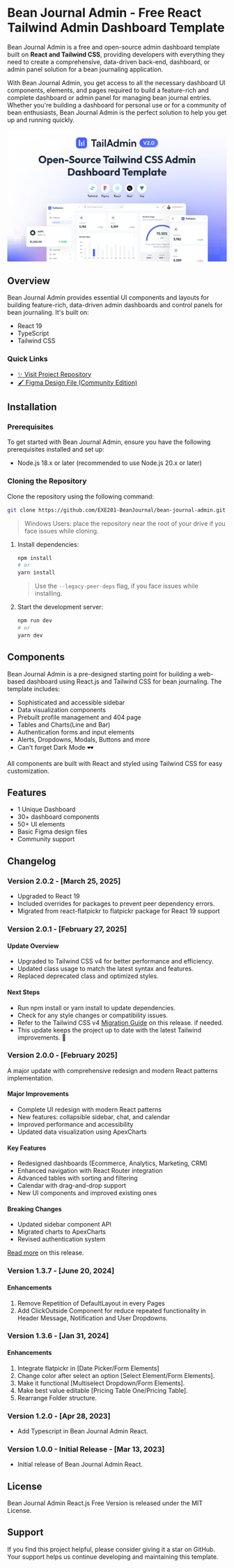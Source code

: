 # Bean Journal Admin - Free React Tailwind Admin Dashboard Template

Bean Journal Admin is a free and open-source admin dashboard template built on **React and Tailwind CSS**, providing developers
with everything they need to create a comprehensive, data-driven back-end,
dashboard, or admin panel solution for a bean journaling application.

With Bean Journal Admin, you get access to all the necessary dashboard UI components, elements, and pages required to build a
feature-rich and complete dashboard or admin panel for managing bean journal entries. Whether you're building a dashboard for personal use or for a community of bean enthusiasts, Bean Journal Admin is the perfect solution to help you get up and running quickly.

![Bean Journal Admin React.js Dashboard Preview](./banner.png)

## Overview

Bean Journal Admin provides essential UI components and layouts for building feature-rich, data-driven admin dashboards and
control panels for bean journaling. It's built on:

- React 19
- TypeScript
- Tailwind CSS

### Quick Links

- [✨ Visit Project Repository](https://github.com/EXE201-BeanJournal/bean-journal-admin) 
- [🖌️ Figma Design File (Community Edition)](https://www.figma.com/community/file/1214477970819985778) 

## Installation

### Prerequisites

To get started with Bean Journal Admin, ensure you have the following prerequisites installed and set up:

- Node.js 18.x or later (recommended to use Node.js 20.x or later)

### Cloning the Repository

Clone the repository using the following command:

```bash
git clone https://github.com/EXE201-BeanJournal/bean-journal-admin.git
```

> Windows Users: place the repository near the root of your drive if you face issues while cloning.

1. Install dependencies:

   ```bash
   npm install
   # or
   yarn install
   ```

   > Use the `--legacy-peer-deps` flag, if you face issues while installing.

2. Start the development server:
   ```bash
   npm run dev
   # or
   yarn dev
   ```

## Components

Bean Journal Admin is a pre-designed starting point for building a web-based dashboard using React.js and Tailwind CSS for bean journaling. The
template includes:

- Sophisticated and accessible sidebar
- Data visualization components
- Prebuilt profile management and 404 page
- Tables and Charts(Line and Bar)
- Authentication forms and input elements
- Alerts, Dropdowns, Modals, Buttons and more
- Can't forget Dark Mode 🕶️

All components are built with React and styled using Tailwind CSS for easy customization.

## Features

- 1 Unique Dashboard
- 30+ dashboard components
- 50+ UI elements
- Basic Figma design files
- Community support

## Changelog

### Version 2.0.2 - [March 25, 2025]

- Upgraded to React 19
- Included overrides for packages to prevent peer dependency errors.
- Migrated from react-flatpickr to flatpickr package for React 19 support

### Version 2.0.1 - [February 27, 2025]

#### Update Overview

- Upgraded to Tailwind CSS v4 for better performance and efficiency.
- Updated class usage to match the latest syntax and features.
- Replaced deprecated class and optimized styles.

#### Next Steps

- Run npm install or yarn install to update dependencies.
- Check for any style changes or compatibility issues.
- Refer to the Tailwind CSS v4 [Migration Guide](https://tailwindcss.com/docs/upgrade-guide) on this release. if needed.
- This update keeps the project up to date with the latest Tailwind improvements. 🚀

### Version 2.0.0 - [February 2025]

A major update with comprehensive redesign and modern React patterns implementation.

#### Major Improvements

- Complete UI redesign with modern React patterns
- New features: collapsible sidebar, chat, and calendar
- Improved performance and accessibility
- Updated data visualization using ApexCharts

#### Key Features

- Redesigned dashboards (Ecommerce, Analytics, Marketing, CRM)
- Enhanced navigation with React Router integration
- Advanced tables with sorting and filtering
- Calendar with drag-and-drop support
- New UI components and improved existing ones

#### Breaking Changes

- Updated sidebar component API
- Migrated charts to ApexCharts
- Revised authentication system

[Read more](https://tailadmin.com/docs/update-logs/react) on this release.

### Version 1.3.7 - [June 20, 2024]

#### Enhancements

1. Remove Repetition of DefaultLayout in every Pages
2. Add ClickOutside Component for reduce repeated functionality in Header Message, Notification and User Dropdowns.

### Version 1.3.6 - [Jan 31, 2024]

#### Enhancements

1. Integrate flatpickr in [Date Picker/Form Elements]
2. Change color after select an option [Select Element/Form Elements].
3. Make it functional [Multiselect Dropdown/Form Elements].
4. Make best value editable [Pricing Table One/Pricing Table].
5. Rearrange Folder structure.

### Version 1.2.0 - [Apr 28, 2023]

- Add Typescript in Bean Journal Admin React.

### Version 1.0.0 - Initial Release - [Mar 13, 2023]

- Initial release of Bean Journal Admin React.

## License

Bean Journal Admin React.js Free Version is released under the MIT License.

## Support

If you find this project helpful, please consider giving it a star on GitHub. Your support helps us continue developing
and maintaining this template.
